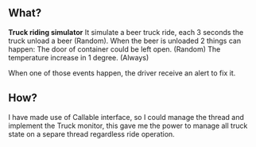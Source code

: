 
## What?

**Truck riding simulator**
It simulate a beer truck ride, each 3 seconds the truck unload a beer (Random).
When the beer is unloaded 2 things can happen:
	The door of container could be left open. (Random)
	The temperature increase in 1 degree. (Always)
	
When one of those events happen, the driver receive an alert to fix it.

## How?
I have made use of Callable interface, so I could manage the thread and implement the Truck monitor, this gave me the power to manage all truck state on a separe thread regardless ride operation.

